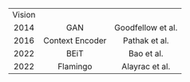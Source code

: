 <!-- # 1. Image Generative AI
## 1) VAE
- [Auto Encoding Variational Bayes](https://github.com/KimRass/VAE/tree/main/papers/VAE)
## 2) GANs
- [Generative Adversarial Nets](https://github.com/KimRass/AI-Paper-Reviews/tree/main/GANs)
## 3) Pix2Pix
- [Image-to-Image Translation with Conditional Adversarial Networks](https://github.com/KimRass/Pix2Pix/blob/main/papers/Pix2Pix)
## 4) StarGAN
- [StarGAN: Unified Generative Adversarial Networks for Multi-Domain Image-to-Image Translation](https://github.com/KimRass/StarGAN/tree/main/papers/StarGAN)
## 5) DDPM
- [Denoising Diffusion Probabilistic Models](https://github.com/KimRass/DDPM/tree/main/papers/DDPM) -->

||||
|:-:|:-:|:-:|
| Vision |
| 2014 | GAN | Goodfellow et al. |
| 2016 | Context Encoder | Pathak et al. |
| 2022 | BEiT | Bao et al. |
| 2022 | Flamingo | Alayrac et al. |
